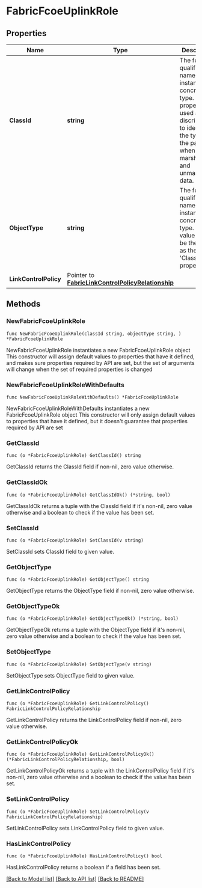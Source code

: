 # FabricFcoeUplinkRole

## Properties

Name | Type | Description | Notes
------------ | ------------- | ------------- | -------------
**ClassId** | **string** | The fully-qualified name of the instantiated, concrete type. This property is used as a discriminator to identify the type of the payload when marshaling and unmarshaling data. | [default to "fabric.FcoeUplinkRole"]
**ObjectType** | **string** | The fully-qualified name of the instantiated, concrete type. The value should be the same as the &#39;ClassId&#39; property. | [default to "fabric.FcoeUplinkRole"]
**LinkControlPolicy** | Pointer to [**FabricLinkControlPolicyRelationship**](fabric.LinkControlPolicy.Relationship.md) |  | [optional] 

## Methods

### NewFabricFcoeUplinkRole

`func NewFabricFcoeUplinkRole(classId string, objectType string, ) *FabricFcoeUplinkRole`

NewFabricFcoeUplinkRole instantiates a new FabricFcoeUplinkRole object
This constructor will assign default values to properties that have it defined,
and makes sure properties required by API are set, but the set of arguments
will change when the set of required properties is changed

### NewFabricFcoeUplinkRoleWithDefaults

`func NewFabricFcoeUplinkRoleWithDefaults() *FabricFcoeUplinkRole`

NewFabricFcoeUplinkRoleWithDefaults instantiates a new FabricFcoeUplinkRole object
This constructor will only assign default values to properties that have it defined,
but it doesn't guarantee that properties required by API are set

### GetClassId

`func (o *FabricFcoeUplinkRole) GetClassId() string`

GetClassId returns the ClassId field if non-nil, zero value otherwise.

### GetClassIdOk

`func (o *FabricFcoeUplinkRole) GetClassIdOk() (*string, bool)`

GetClassIdOk returns a tuple with the ClassId field if it's non-nil, zero value otherwise
and a boolean to check if the value has been set.

### SetClassId

`func (o *FabricFcoeUplinkRole) SetClassId(v string)`

SetClassId sets ClassId field to given value.


### GetObjectType

`func (o *FabricFcoeUplinkRole) GetObjectType() string`

GetObjectType returns the ObjectType field if non-nil, zero value otherwise.

### GetObjectTypeOk

`func (o *FabricFcoeUplinkRole) GetObjectTypeOk() (*string, bool)`

GetObjectTypeOk returns a tuple with the ObjectType field if it's non-nil, zero value otherwise
and a boolean to check if the value has been set.

### SetObjectType

`func (o *FabricFcoeUplinkRole) SetObjectType(v string)`

SetObjectType sets ObjectType field to given value.


### GetLinkControlPolicy

`func (o *FabricFcoeUplinkRole) GetLinkControlPolicy() FabricLinkControlPolicyRelationship`

GetLinkControlPolicy returns the LinkControlPolicy field if non-nil, zero value otherwise.

### GetLinkControlPolicyOk

`func (o *FabricFcoeUplinkRole) GetLinkControlPolicyOk() (*FabricLinkControlPolicyRelationship, bool)`

GetLinkControlPolicyOk returns a tuple with the LinkControlPolicy field if it's non-nil, zero value otherwise
and a boolean to check if the value has been set.

### SetLinkControlPolicy

`func (o *FabricFcoeUplinkRole) SetLinkControlPolicy(v FabricLinkControlPolicyRelationship)`

SetLinkControlPolicy sets LinkControlPolicy field to given value.

### HasLinkControlPolicy

`func (o *FabricFcoeUplinkRole) HasLinkControlPolicy() bool`

HasLinkControlPolicy returns a boolean if a field has been set.


[[Back to Model list]](../README.md#documentation-for-models) [[Back to API list]](../README.md#documentation-for-api-endpoints) [[Back to README]](../README.md)


